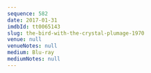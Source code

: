```yaml
---
sequence: 582
date: 2017-01-31
imdbId: tt0065143
slug: the-bird-with-the-crystal-plumage-1970
venue: null
venueNotes: null
medium: Blu-ray
mediumNotes: null
---
```

